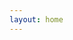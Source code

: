 ```yaml
---
layout: home
---
```


<!-- 自定义组件 -->
<script setup>
import home from './.vitepress/components/link_tag.vue';
</script>

<home />